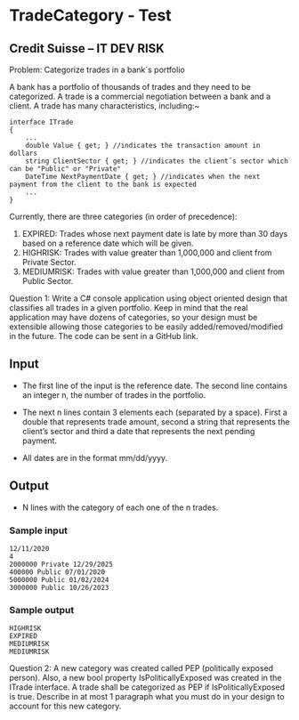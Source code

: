 # TradeCategory - Test

## Credit Suisse – IT DEV RISK
Problem: Categorize trades in a bank´s portfolio

A bank has a portfolio of thousands of trades and they need to be categorized. A trade is a commercial negotiation 
between a bank and a client. A trade has many characteristics, including:~


```
interface ITrade
{
    ...
    double Value { get; } //indicates the transaction amount in dollars
    string ClientSector { get; } //indicates the client´s sector which can be "Public" or "Private"
    DateTime NextPaymentDate { get; } //indicates when the next payment from the client to the bank is expected
    ...
}
```

Currently, there are three categories (in order of precedence):
1. EXPIRED: Trades whose next payment date is late by more than 30 days based on a reference date which will 
be given.
2. HIGHRISK: Trades with value greater than 1,000,000 and client from Private Sector.
3. MEDIUMRISK: Trades with value greater than 1,000,000 and client from Public Sector.

Question 1: Write a C# console application using object oriented design that classifies all trades in a given portfolio.
Keep in mind that the real application may have dozens of categories, so your design must be extensible allowing those
categories to be easily added/removed/modified in the future. The code can be sent in a GitHub link.

## Input

* The first line of the input is the reference date. The second line contains an integer n, the number of trades in the portfolio. 

* The next n lines contain 3 elements each (separated by a space). First a double that represents trade amount, second a string that represents the client’s sector and third a date that represents the next pending payment. 

* All dates are in the format mm/dd/yyyy.

## Output
* N lines with the category of each one of the n trades.

### Sample input
```
12/11/2020
4
2000000 Private 12/29/2025
400000 Public 07/01/2020
5000000 Public 01/02/2024
3000000 Public 10/26/2023
```

### Sample output
```
HIGHRISK
EXPIRED
MEDIUMRISK
MEDIUMRISK
```
Question 2: A new category was created called PEP (politically exposed person). Also, a new bool property 
IsPoliticallyExposed was created in the ITrade interface. A trade shall be categorized as PEP if 
IsPoliticallyExposed is true. Describe in at most 1 paragraph what you must do in your design to account for this 
new category.